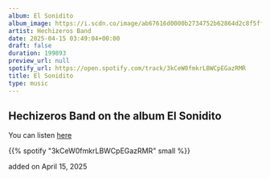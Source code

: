 ```yaml
---
album: El Sonidito
album_image: https://i.scdn.co/image/ab67616d0000b2734752b62864d2c8f5ff4959f7
artist: Hechizeros Band
date: 2025-04-15 03:49:04+00:00
draft: false
duration: 199893
preview_url: null
spotify_url: https://open.spotify.com/track/3kCeW0fmkrLBWCpEGazRMR
title: El Sonidito
type: music
---
```



## Hechizeros Band on the album El Sonidito

You can listen [here](https://open.spotify.com/track/3kCeW0fmkrLBWCpEGazRMR)

{{% spotify "3kCeW0fmkrLBWCpEGazRMR" small %}}

added on April 15, 2025